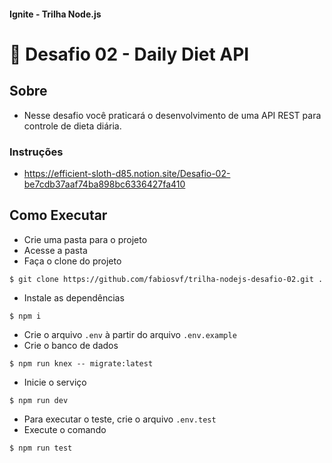 #### Ignite - Trilha Node.js
# 🚀 Desafio 02 - Daily Diet API

## Sobre

- Nesse desafio você praticará o desenvolvimento de uma API REST para controle de dieta diária.

### Instruções
- https://efficient-sloth-d85.notion.site/Desafio-02-be7cdb37aaf74ba898bc6336427fa410

## Como Executar

- Crie uma pasta para o projeto
- Acesse a pasta
- Faça o clone do projeto
```
$ git clone https://github.com/fabiosvf/trilha-nodejs-desafio-02.git .
```
- Instale as dependências
```
$ npm i
```
- Crie o arquivo `.env` à partir do arquivo `.env.example`
- Crie o banco de dados
```
$ npm run knex -- migrate:latest
```
- Inicie o serviço
```
$ npm run dev
```
- Para executar o teste, crie o arquivo `.env.test`
- Execute o comando
```
$ npm run test
```